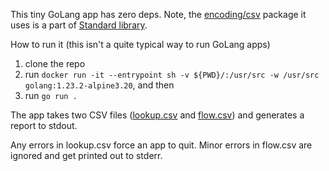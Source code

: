 This tiny GoLang app has zero deps. Note, the [encoding/csv](https://pkg.go.dev/encoding/csv@go1.23.2) package it uses is a part of [Standard library](https://pkg.go.dev/std).

How to run it (this isn't a quite typical way to run GoLang apps)
1. clone the repo
2. run
`docker run -it --entrypoint sh -v ${PWD}/:/usr/src -w /usr/src golang:1.23.2-alpine3.20`, and then
3. run `go run .`

The app takes two CSV files ([lookup.csv](lookup.csv) and [flow.csv](flow.csv)) and generates a report to stdout.

Any errors in lookup.csv force an app to quit.
Minor errors in flow.csv are ignored and get printed out to stderr.
